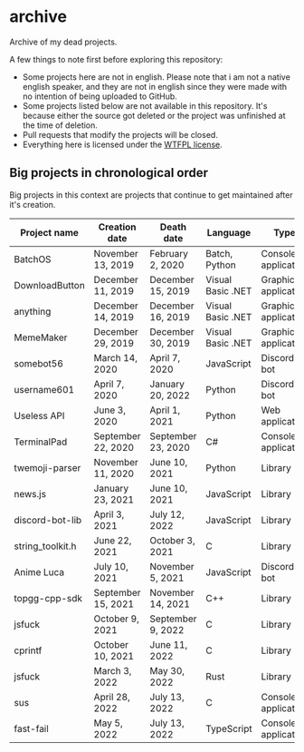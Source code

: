 # archive
Archive of my dead projects.

A few things to note first before exploring this repository:
- Some projects here are not in english. Please note that i am not a native english speaker, and they are not in english since they were made with no intention of being uploaded to GitHub.
- Some projects listed below are not available in this repository. It's because either the source got deleted or the project was unfinished at the time of deletion.
- Pull requests that modify the projects will be closed.
- Everything here is licensed under the [WTFPL license](https://github.com/dtf0/wtfpl).

## Big projects in chronological order

Big projects in this context are projects that continue to get maintained after it's creation.

| Project name     | Creation date      | Death date         | Language          | Type                  |
|------------------|--------------------|--------------------|-------------------|-----------------------|
| BatchOS          | November 13, 2019  | February 2, 2020   | Batch, Python     | Console application   |
| DownloadButton   | December 11, 2019  | December 15, 2019  | Visual Basic .NET | Graphical application |
| anything         | December 14, 2019  | December 16, 2019  | Visual Basic .NET | Graphical application |
| MemeMaker        | December 29, 2019  | December 30, 2019  | Visual Basic .NET | Graphical application |
| somebot56        | March 14, 2020     | April 7, 2020      | JavaScript        | Discord bot           |
| username601      | April 7, 2020      | January 20, 2022   | Python            | Discord bot           |
| Useless API      | June 3, 2020       | April 1, 2021      | Python            | Web application       |
| TerminalPad      | September 22, 2020 | September 23, 2020 | C#                | Console application   |
| twemoji-parser   | November 11, 2020  | June 10, 2021      | Python            | Library               |
| news.js          | January 23, 2021   | June 10, 2021      | JavaScript        | Library               |
| discord-bot-lib  | April 3, 2021      | July 12, 2022      | JavaScript        | Library               |
| string_toolkit.h | June 22, 2021      | October 3, 2021    | C                 | Library               |
| Anime Luca       | July 10, 2021      | November 5, 2021   | JavaScript        | Discord bot           |
| topgg-cpp-sdk    | September 15, 2021 | November 14, 2021  | C++               | Library               |
| jsfuck           | October 9, 2021    | September 9, 2022  | C                 | Library               |
| cprintf          | October 10, 2021   | June 11, 2022      | C                 | Library               |
| jsfuck           | March 3, 2022      | May 30, 2022       | Rust              | Library               |
| sus              | April 28, 2022     | July 13, 2022      | C                 | Console application   |
| fast-fail        | May 5, 2022        | July 13, 2022      | TypeScript        | Console application   |
